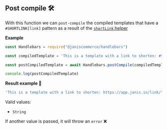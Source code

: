 
## **Post compile** 🛠️	

With this function we can `post-compile` the compiled templates that have a `#SHORTLINK[link]` pattern as a result of the [`shortLink` helper](docs/helpers.md)

**Example**
```js
const Handlebars = require("@janiscommerce/handlebars")

const compiledTemplate = 'This is a template with a link to shorten: #SHORTLINK[https://www.google.com]'

const postCompiledTemplate = await Handlebars.postCompile(compiledTemplate)

console.log(postCompiledTemplate)
```
**Result example 🤩**
```js
'This is a template with a link to shorten: https://app.janis.in/link/l/phgwly'
```

Valid values: 
* `String`

If another value is passed, it will throw an `error` ❌